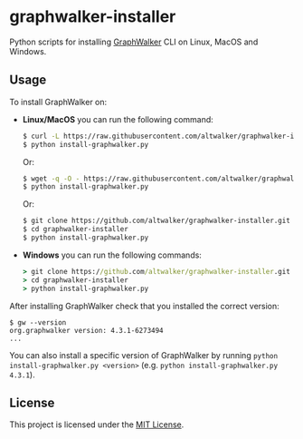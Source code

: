 # graphwalker-installer

Python scripts for installing [GraphWalker](https://graphwalker.github.io/) CLI on Linux, MacOS and Windows.

## Usage

To install GraphWalker on:

* **Linux/MacOS** you can run the following command:

    ```bash
    $ curl -L https://raw.githubusercontent.com/altwalker/graphwalker-installer/main/install-graphwalker.py
    $ python install-graphwalker.py
    ```

    Or:

    ```bash
    $ wget -q -O - https://raw.githubusercontent.com/altwalker/graphwalker-installer/main/install-graphwalker.py
    $ python install-graphwalker.py
    ```

    Or:

    ```bash
    $ git clone https://github.com/altwalker/graphwalker-installer.git
    $ cd graphwalker-installer
    $ python install-graphwalker.py
    ```

* **Windows** you can run the following commands:

    ```cmd
    > git clone https://github.com/altwalker/graphwalker-installer.git
    > cd graphwalker-installer
    > python install-graphwalker.py
    ```

After installing GraphWalker check that you installed the correct version:

```
$ gw --version
org.graphwalker version: 4.3.1-6273494
...
```

You can also install a specific version of GraphWalker by running `python install-graphwalker.py <version>` (e.g. `python install-graphwalker.py 4.3.1`).

## License

This project is licensed under the [MIT License](LICENSE).
